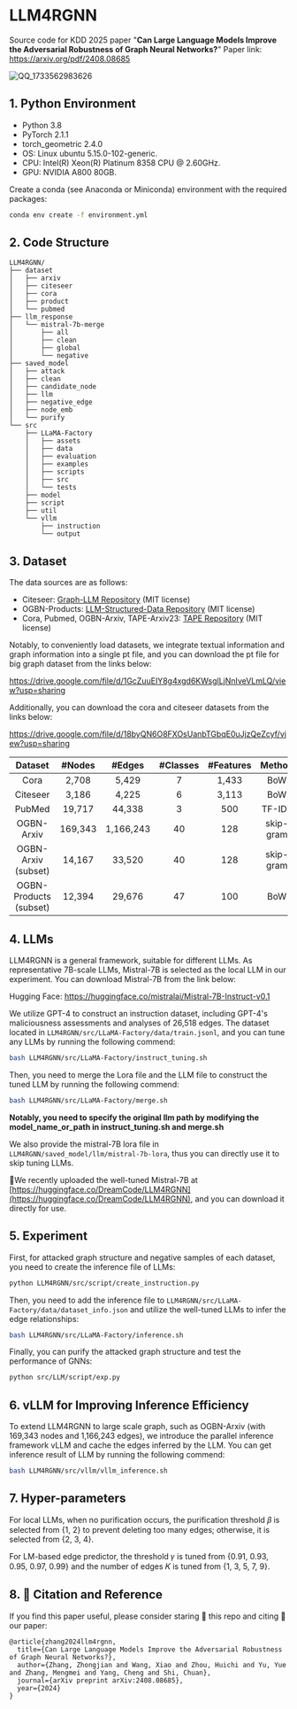 # LLM4RGNN

Source code for KDD 2025 paper "**Can Large Language Models Improve the Adversarial Robustness of Graph Neural Networks?**"
Paper link: https://arxiv.org/pdf/2408.08685

![QQ_1733562983626](https://img.dreamcodecity.cn/img/QQ_1733562983626.png)

## 1. Python Environment

- Python 3.8
- PyTorch 2.1.1
- torch_geometric 2.4.0
- OS: Linux ubuntu 5.15.0-102-generic.
- CPU: Intel(R) Xeon(R) Platinum 8358 CPU @ 2.60GHz.
- GPU: NVIDIA A800 80GB.

Create a conda (see Anaconda or Miniconda) environment with the required packages:
```sh
conda env create -f environment.yml
```

## 2. Code Structure

```
LLM4RGNN/
├── dataset
│   ├── arxiv
│   ├── citeseer
│   ├── cora
│   ├── product
│   └── pubmed
├── llm_response
│   └── mistral-7b-merge
│       ├── all
│       ├── clean
│       ├── global
│       └── negative
├── saved_model
│   ├── attack
│   ├── clean
│   ├── candidate_node
│   ├── llm
│   ├── negative_edge
│   ├── node_emb
│   └── purify
└── src
    ├── LLaMA-Factory
    │   ├── assets
    │   ├── data
    │   ├── evaluation
    │   ├── examples
    │   ├── scripts
    │   ├── src
    │   └── tests
    ├── model
    ├── script
    ├── util
    └── vllm
        ├── instruction
        └── output
```

## 3. Dataset

The data sources are as follows:

- Citeseer: [Graph-LLM Repository](https://github.com/CurryTang/Graph-LLM) (MIT license)
- OGBN-Products: [LLM-Structured-Data Repository](https://github.com/TRAIS-Lab/LLM-Structured-Data) (MIT license)
- Cora, Pubmed, OGBN-Arxiv, TAPE-Arxiv23: [TAPE Repository](https://github.com/XiaoxinHe/TAPE) (MIT license)

Notably, to conveniently load datasets, we integrate textual information and graph information into a single pt file, and you can download the pt file for big graph dataset from the links below:

https://drive.google.com/file/d/1GcZuuEIY8g4xgd6KWsglLjNnIveVLmLQ/view?usp=sharing

Additionally, you can download the cora and citeseer datasets from the links below:

https://drive.google.com/file/d/18byQN6O8FXOsUanbTGbqE0uJjzQeZcyf/view?usp=sharing

|        Dataset         | #Nodes  |  #Edges   | #Classes | #Features |  Method   |
| :--------------------: | :-----: | :-------: | :------: | :-------: | :-------: |
|          Cora          |  2,708  |   5,429   |    7     |   1,433   |    BoW    |
|        Citeseer        |  3,186  |   4,225   |    6     |   3,113   |    BoW    |
|         PubMed         | 19,717  |  44,338   |    3     |    500    |  TF-IDF   |
|       OGBN-Arxiv       | 169,343 | 1,166,243 |    40    |    128    | skip-gram |
|  OGBN-Arxiv (subset)   | 14,167  |  33,520   |    40    |    128    | skip-gram |
| OGBN-Products (subset) | 12,394  |  29,676   |    47    |    100    |    BoW    |

## 4. LLMs

LLM4RGNN is a general framework, suitable for different LLMs. As representative 7B-scale LLMs, Mistral-7B is selected as the local LLM in our experiment. You can download Mistral-7B from the link below:

Hugging Face: https://huggingface.co/mistralai/Mistral-7B-Instruct-v0.1

We utilize GPT-4 to construct an instruction dataset, including GPT-4's maliciousness assessments and analyses of 26,518 edges. The dataset located in `LLM4RGNN/src/LLaMA-Factory/data/train.jsonl`, and you can tune any LLMs by running the following commend:

```bash
bash LLM4RGNN/src/LLaMA-Factory/instruct_tuning.sh
```

Then, you need to merge the Lora file and the LLM file to construct the tuned LLM by running the following commend:

```bash
bash LLM4RGNN/src/LLaMA-Factory/merge.sh
```

**Notably, you need to specify the original llm path by modifying the model_name_or_path in instruct_tuning.sh and merge.sh**

We also provide the mistral-7B lora file in `LLM4RGNN/saved_model/llm/mistral-7b-lora`, thus you can directly use it to skip tuning LLMs.

🎯We recently uploaded the well-tuned Mistral-7B at [https://huggingface.co/DreamCode/LLM4RGNN](https://huggingface.co/DreamCode/LLM4RGNN), and you can download it directly for use.

## 5. Experiment

First, for attacked graph structure and negative samples of each dataset, you need to create the inference file of LLMs:

```bash
python LLM4RGNN/src/script/create_instruction.py
```

Then, you need to add the inference file to `LLM4RGNN/src/LLaMA-Factory/data/dataset_info.json` and utilize the well-tuned LLMs to infer the edge relationships:

```bash
bash LLM4RGNN/src/LLaMA-Factory/inference.sh
```

Finally, you can purify the attacked graph structure and test the performance of GNNs:

```bash
python src/LLM/script/exp.py
```

## 6. vLLM for Improving Inference Efficiency

To extend LLM4RGNN to large scale graph, such as OGBN-Arxiv (with 169,343 nodes and 1,166,243 edges), we introduce the parallel inference framework vLLM and cache the edges inferred by the LLM. You can get inference result of LLM by running the following commend:

```bash
bash LLM4RGNN/src/vllm/vllm_inference.sh
```

## 7. Hyper-parameters

For local LLMs, when no purification occurs, the purification threshold 𝛽 is selected from {1, 2} to prevent deleting too many edges; otherwise, it is selected from {2, 3, 4}.

For LM-based edge predictor, the threshold 𝛾 is tuned from {0.91, 0.93, 0.95, 0.97, 0.99} and the number of edges 𝐾 is tuned from {1, 3, 5, 7, 9}.

## 8. 📝 Citation and Reference

If you find this paper useful, please consider staring 🌟 this repo and citing 📑 our paper:

```
@article{zhang2024llm4rgnn,
  title={Can Large Language Models Improve the Adversarial Robustness of Graph Neural Networks?},
  author={Zhang, Zhongjian and Wang, Xiao and Zhou, Huichi and Yu, Yue and Zhang, Mengmei and Yang, Cheng and Shi, Chuan},
  journal={arXiv preprint arXiv:2408.08685},
  year={2024}
}
```
